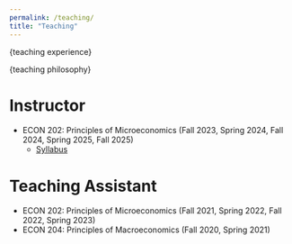 ```yaml
---
permalink: /teaching/
title: "Teaching"
---
```

<!-- Google tag (gtag.js) -->
<script async src="https://www.googletagmanager.com/gtag/js?id=G-ETZN97YVKW"></script>
<script>
  window.dataLayer = window.dataLayer || [];
  function gtag(){dataLayer.push(arguments);}
  gtag('js', new Date());

  gtag('config', 'G-ETZN97YVKW');
</script>

{teaching experience}

{teaching philosophy}

# Instructor
- ECON 202: Principles of Microeconomics (Fall 2023, Spring 2024, Fall 2024, Spring 2025, Fall 2025)
  - [Syllabus](/files/2025FA-ECON-202-002.pdf)
# Teaching Assistant
- ECON 202: Principles of Microeconomics (Fall 2021, Spring 2022, Fall 2022, Spring 2023)
- ECON 204: Principles of Macroeconomics (Fall 2020, Spring 2021)
